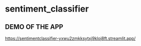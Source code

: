 # sentiment_classifier


## DEMO OF THE APP
https://sentimentclassifier-yxwu2zmkksytxj9kloj8ft.streamlit.app/
